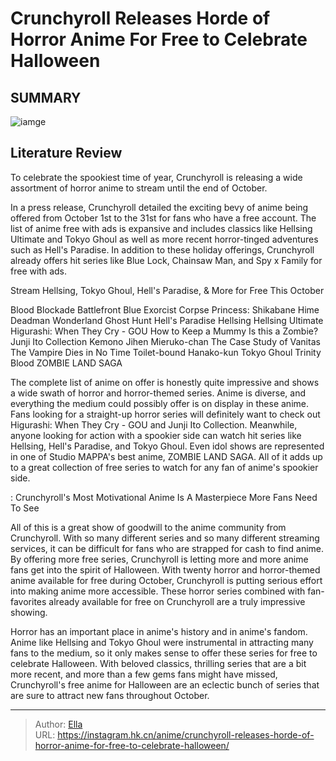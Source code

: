 # Crunchyroll Releases Horde of Horror Anime For Free to Celebrate Halloween


## SUMMARY 

![iamge](https://static1.srcdn.com/wordpress/wp-content/uploads/2023/09/crunchyroll-horror-anime-hellsing-blue-exorcise-and-hells-paradise.jpg)

## Literature Review

To celebrate the spookiest time of year, Crunchyroll is releasing a wide assortment of horror anime to stream until the end of October.





In a press release, Crunchyroll detailed the exciting bevy of anime being offered from October 1st to the 31st for fans who have a free account. The list of anime free with ads is expansive and includes classics like Hellsing Ultimate and Tokyo Ghoul as well as more recent horror-tinged adventures such as Hell&#39;s Paradise. In addition to these holiday offerings, Crunchyroll already offers hit series like Blue Lock, Chainsaw Man, and Spy x Family for free with ads.





 Stream Hellsing, Tokyo Ghoul, Hell&#39;s Paradise, &amp; More for Free This October 
         

  Blood Blockade Battlefront   Blue Exorcist   Corpse Princess: Shikabane Hime   Deadman Wonderland   Ghost Hunt   Hell&#39;s Paradise   Hellsing   Hellsing Ultimate   Higurashi: When They Cry - GOU   How to Keep a Mummy   Is this a Zombie?   Junji Ito Collection   Kemono Jihen   Mieruko-chan   The Case Study of Vanitas   The Vampire Dies in No Time   Toilet-bound Hanako-kun   Tokyo Ghoul   Trinity Blood   ZOMBIE LAND SAGA  

The complete list of anime on offer is honestly quite impressive and shows a wide swath of horror and horror-themed series. Anime is diverse, and everything the medium could possibly offer is on display in these anime. Fans looking for a straight-up horror series will definitely want to check out Higurashi: When They Cry - GOU and Junji Ito Collection. Meanwhile, anyone looking for action with a spookier side can watch hit series like Hellsing, Hell&#39;s Paradise, and Tokyo Ghoul. Even idol shows are represented in one of Studio MAPPA&#39;s best anime, ZOMBIE LAND SAGA. All of it adds up to a great collection of free series to watch for any fan of anime&#39;s spookier side.




 : Crunchyroll&#39;s Most Motivational Anime Is A Masterpiece More Fans Need To See

All of this is a great show of goodwill to the anime community from Crunchyroll. With so many different series and so many different streaming services, it can be difficult for fans who are strapped for cash to find anime. By offering more free series, Crunchyroll is letting more and more anime fans get into the spirit of Halloween. With twenty horror and horror-themed anime available for free during October, Crunchyroll is putting serious effort into making anime more accessible. These horror series combined with fan-favorites already available for free on Crunchyroll are a truly impressive showing.

Horror has an important place in anime&#39;s history and in anime&#39;s fandom. Anime like Hellsing and Tokyo Ghoul were instrumental in attracting many fans to the medium, so it only makes sense to offer these series for free to celebrate Halloween. With beloved classics, thrilling series that are a bit more recent, and more than a few gems fans might have missed, Crunchyroll&#39;s free anime for Halloween are an eclectic bunch of series that are sure to attract new fans throughout October.






---

> Author: [Ella](https://instagram.hk.cn/)  
> URL: https://instagram.hk.cn/anime/crunchyroll-releases-horde-of-horror-anime-for-free-to-celebrate-halloween/  

